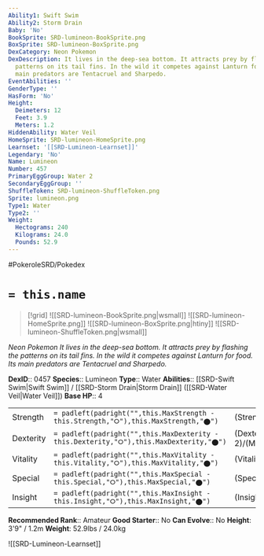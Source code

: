 ```yaml
---
Ability1: Swift Swim
Ability2: Storm Drain
Baby: 'No'
BookSprite: SRD-lumineon-BookSprite.png
BoxSprite: SRD-lumineon-BoxSprite.png
DexCategory: Neon Pokemon
DexDescription: It lives in the deep-sea bottom. It attracts prey by flashing the
  patterns on its tail fins. In the wild it competes against Lanturn for food. Its
  main predators are Tentacruel and Sharpedo.
EventAbilities: ''
GenderType: ''
HasForm: 'No'
Height:
  Deimeters: 12
  Feet: 3.9
  Meters: 1.2
HiddenAbility: Water Veil
HomeSprite: SRD-lumineon-HomeSprite.png
Learnset: '[[SRD-Lumineon-Learnset]]'
Legendary: 'No'
Name: Lumineon
Number: 457
PrimaryEggGroup: Water 2
SecondaryEggGroup: ''
ShuffleToken: SRD-lumineon-ShuffleToken.png
Sprite: lumineon.png
Type1: Water
Type2: ''
Weight:
  Hectograms: 240
  Kilograms: 24.0
  Pounds: 52.9
---
```


#PokeroleSRD/Pokedex

# `= this.name`

> [!grid]
> ![[SRD-lumineon-BookSprite.png|wsmall]]
> ![[SRD-lumineon-HomeSprite.png]]
> ![[SRD-lumineon-BoxSprite.png|htiny]]
> ![[SRD-lumineon-ShuffleToken.png|wsmall]]


*Neon Pokemon*
*It lives in the deep-sea bottom. It attracts prey by flashing the patterns on its tail fins. In the wild it competes against Lanturn for food. Its main predators are Tentacruel and Sharpedo.*

**DexID**:: 0457
**Species**:: Lumineon
**Type**:: Water
**Abilities**:: [[SRD-Swift Swim|Swift Swim]] / [[SRD-Storm Drain|Storm Drain]] ([[SRD-Water Veil|Water Veil]])
**Base HP**:: 4

|           |                                                                                        |                                          |
| --------- | -------------------------------------------------------------------------------------- | ---------------------------------------- |
| Strength  | `= padleft(padright("",this.MaxStrength - this.Strength,"⭘"),this.MaxStrength,"⬤")`    | (Strength::2)/(MaxStrength::5)   |
| Dexterity | `= padleft(padright("",this.MaxDexterity - this.Dexterity,"⭘"),this.MaxDexterity,"⬤")` | (Dexterity:: 2)/(MaxDexterity::5) |
| Vitality  | `= padleft(padright("",this.MaxVitality - this.Vitality,"⭘"),this.MaxVitality,"⬤")`    | (Vitality::2)/(MaxVitality::5)   |
| Special   | `= padleft(padright("",this.MaxSpecial - this.Special,"⭘"),this.MaxSpecial,"⬤")`       | (Special::2)/(MaxSpecial::5)     |
| Insight   | `= padleft(padright("",this.MaxInsight - this.Insight,"⭘"),this.MaxInsight,"⬤")`       | (Insight::2)/(MaxInsight::5)     |


**Recommended Rank**:: Amateur
**Good Starter**:: No
**Can Evolve**:: No
**Height**: 3'9" / 1.2m
**Weight**: 52.9lbs / 24.0kg

![[SRD-Lumineon-Learnset]]